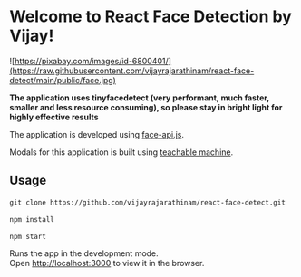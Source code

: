 # Welcome to React Face Detection by Vijay!

![https://pixabay.com/images/id-6800401/](https://raw.githubusercontent.com/vijayrajarathinam/react-face-detect/main/public/face.jpg)

**The application uses tinyfacedetect (very performant, much faster, smaller and less resource consuming), so please stay in bright light for highly effective results**

The application is developed using [face-api.js](https://justadudewhohacks.github.io/face-api.js/docs/index.html).

Modals for this application is built using [teachable machine](https://teachablemachine.withgoogle.com/).

## Usage

```
git clone https://github.com/vijayrajarathinam/react-face-detect.git
```

```
npm install
```

```
npm start
```

Runs the app in the development mode.  
Open [http://localhost:3000](http://localhost:3000) to view it in the browser.

